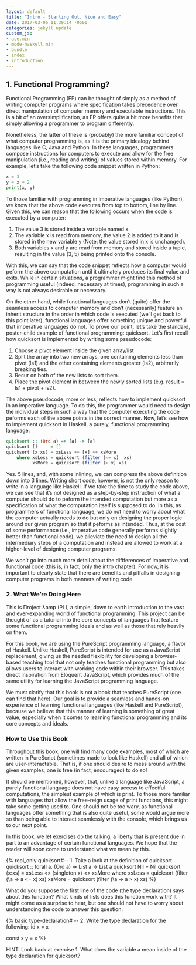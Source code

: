 ```yaml
---
layout: default
title: "Intro - Starting Out, Nice and Easy"
date: 2017-03-06 11:39:14 -0500
categories: jekyll update
custom_js:
- ace.min
- mode-haskell.min
- bundle
- index
- introduction
---
```


<script type="text/javascript" src="//cdnjs.cloudflare.com/ajax/libs/jquery/1.10.2/jquery.js"></script>

## 1. Functional Programming? 

Functional Programming (FP) can be thought of simply as a method of writing computer programs where specification takes precedence over direct manipulation of computer memory and executable instructions. This is a bit of an oversimplification, as FP offers quite a bit more benefits that simply allowing a programmer to program differently.

Nonetheless, the latter of these is (probably) the more familiar concept of what computer programming is, as it is the primary idealogy behind languages like C, Java and Python. In these languages, programmers compose instructions for computers to execute and allow for the free manipulation (i.e., reading and writing) of values stored within memory. For example, let’s take the following code snippet written in Python:

```python
x = 3
y = x + 2
print(x, y)
```

To those familiar with programming in imperative languages (like Python), we know that the above code executes from top to bottom, line by line. Given this, we can reason that the following occurs when the code is executed by a computer:

1. The value 3 is stored inside a variable named x.
2. The variable x is read from memory, the value 2 is added to it and is stored in the new variable y (Note: the value stored in x is unchanged).
3. Both variables x and y are read from memory and stored inside a tuple, resulting in the value (3, 5) being printed onto the console.

With this, we can say that the code snippet reflects how a computer would peform the above computation until it ultimately produces its final value and exits. While in certain situations, a programmer might find this method of programming useful (indeed, necessary at times), programming in such a way is not always desirable or necessary.

On the other hand, while functional languages don’t (quite) offer the seamless access to computer memory and don’t (necessarily) feature an inherit structure in the order in which code is executed (we’ll get back to this point later), functional languages offer something unique and powerful that imperative languages do not. To prove our point, let’s take the standard, poster-child example of functional programming: quicksort. Let’s first recall how quicksort is implemented by writing some pseudocode:

1. Choose a pivot element inside the given array/list
2. Split the array into two new arrays, one containing elements less than pivot (ls1) and the other containing elements greater (ls2), arbitrarily breaking ties.
3. Recur on both of the new lists to sort them.
4. Place the pivot element in between the newly sorted lists (e.g. result = ls1 + pivot + ls2).

The above pseudocode, more or less, reflects how to implement quicksort in an imperative language. To do this, the programmer would need to design the individual steps in such a way that the computer executing the code peforms each of the above points in the correct manner. Now, let’s see how to implement quicksort in Haskell, a purely, functional programming language:

```haskell
quicksort :: (Ord a) => [a] -> [a]
quicksort []     = []
quicksort (x:xs) = xsLess ++ [x] ++ xsMore
    where xsLess = quicksort (filter (<= x)  xs)
          xsMore = quicksort (filter (> x) xs)
```

Yes. 5 lines, and, with some inlining, we can compress the above definition down into 3 lines. Writing short code, however, is not the only reason to write in a language like Haskell. If we take the time to study the code above, we can see that it’s not designed as a step-by-step instruction of what a computer should do to peform the intended computation but more as a specification of what the computation itself is supposed to do. In this, as programmers of functional language, we do not need to worry about what the computer actually needs to do but only on designing the proper logic around our given program so that it peforms as intended. Thus, at the cost of some performance (i.e., imperative code generally performs slightly better than functional code), we alleviate the need to design all the intermediary steps of a computation and instead are allowed to work at a higher-level of designing computer programs.

We won’t go into much more detail about the diffferences of imperative and functional code (this is, in fact, only the intro chapter). For now, it is important to clearly state that there are benefits and pitfalls in designing computer programs in both manners of writing code.


### 2. What We’re Doing Here

This is Пroject λamp (PL), a simple, down to earth introduction to the vast and ever-expanding world of functional programming. This project can be thought of as a tutorial into the core concepts of languages that feature some functional programming ideals and as well as those that rely heavily on them.

For this book, we are using the PureScript programming language, a flavor of Haskell. Unlike Haskell, PureScript is intended for use as a JavaScript replacement, giving us the needed flexibility for developing a browser-based teaching tool that not only teaches functional programming but also allows users to interact with working code within their browser. This takes direct inspiration from Eloquent JavaScript, which provides much of the same utility for learning the JavaScript programming language.

We must clarify that this book is not a book that teaches PureScript (one can find that here). Our goal is to provide a seamless and hands-on experience of learning functional languages (like Haskell and PureScript), because we believe that this manner of learning is something of great value, especially when it comes to learning functional programming and its core concepts and ideals.


### How to Use this Book

Throughout this book, one will find many code examples, most of which are written in PureScript (sometimes made to look like Haskell) and all of which are user-interactable. That is, if one should desire to mess around with the given examples, one is free (in fact, encouraged) to do so!

It should be mentioned, however, that, unlike a language like JavaScript, a purely functional language does not have easy access to effectful computations, the simplest example of which is print. To those more familiar with languages that allow the free-reign usage of print functions, this might take some getting used to. One should not be too wary, as functional languages offer something that is also quite useful, some would argue more so than being able to interact seamlessly with the console, which brings us to our next point.

In this book, we let exercises do the talking, a liberty that is present due in part to an advantage of certain functional languages. We hope that the reader will soon come to understand what we mean by this.

{% 
repl_only quicksort#-- 1. Take a look at the definition of quicksort
quicksort :: forall a. (Ord a) => List a -> List a
quicksort Nil    = Nil
quicksort (x:xs) = xsLess <> (singleton x) <> xsMore
    where xsLess = quicksort (filter (\a -> a <= x) xs)
          xsMore = quicksort (filter (\a -> a > x) xs)
%}

What do you suppose the first line of the code (the type declaration) says about this function? What kinds of lists does this function work with? It might come as a surprise to hear, but one should not have to worry about understanding the code to answer this question.

{%
basic type-declaration#
-- 2. Write the type declaration for the following:
id x = x

const x y = x
%}

HINT: Look back at exercise 1. What does the variable a mean inside of the type declaration for quicksort?
